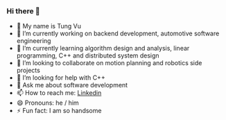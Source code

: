 ### Hi there 👋

- 💬 My name is Tung Vu
- 🔭 I’m currently working on backend development, automotive software engineering
- 🌱 I’m currently learning algorithm design and analysis, linear programming, C++ and distributed system design
- 👯 I’m looking to collaborate on motion planning and robotics side projects
- 🤔 I’m looking for help with C++
- 💬 Ask me about software development
- 📫 How to reach me: [Linkedin](https://www.linkedin.com/in/tung-vu-a2064866/)
- 😄 Pronouns: he / him
- ⚡ Fun fact: I am so handsome
<!--
**vutung3196/vutung3196** is a ✨ _special_ ✨ repository because its `README.md` (this file) appears on your GitHub profile.

Here are some ideas to get you started:

- 🔭 I’m currently working on ...
- 🌱 I’m currently learning ...
- 👯 I’m looking to collaborate on ...
- 🤔 I’m looking for help with ...
- 💬 Ask me about ...
- 📫 How to reach me: ...
- 😄 Pronouns: ...
- ⚡ Fun fact: ...
-->

